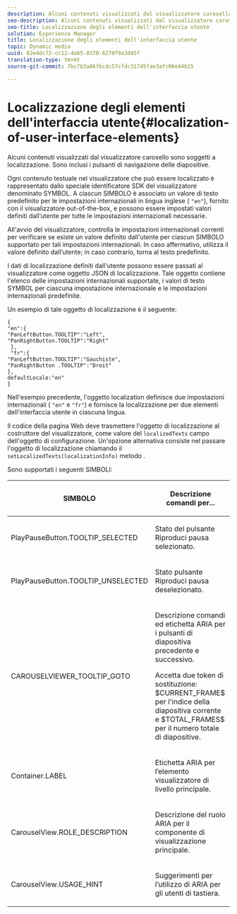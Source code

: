 ```yaml
---
description: Alcuni contenuti visualizzati dal visualizzatore carosello sono soggetti a localizzazione. Sono inclusi i pulsanti di navigazione delle diapositive.
seo-description: Alcuni contenuti visualizzati dal visualizzatore carosello sono soggetti a localizzazione. Sono inclusi i pulsanti di navigazione delle diapositive.
seo-title: Localizzazione degli elementi dell'interfaccia utente
solution: Experience Manager
title: Localizzazione degli elementi dell'interfaccia utente
topic: Dynamic media
uuid: 82e4dc72-cc12-4ab5-8370-6270f9a3d45f
translation-type: tm+mt
source-git-commit: 7bc7b3a86fbcdc57cfdc31745fae3afc06e44b15

---
```



# Localizzazione degli elementi dell&#39;interfaccia utente{#localization-of-user-interface-elements}

Alcuni contenuti visualizzati dal visualizzatore carosello sono soggetti a localizzazione. Sono inclusi i pulsanti di navigazione delle diapositive.

Ogni contenuto testuale nel visualizzatore che può essere localizzato è rappresentato dallo speciale identificatore SDK del visualizzatore denominato SYMBOL. A ciascun SIMBOLO è associato un valore di testo predefinito per le impostazioni internazionali in lingua inglese ( `"en"`), fornito con il visualizzatore out-of-the-box, e possono essere impostati valori definiti dall’utente per tutte le impostazioni internazionali necessarie.

All&#39;avvio del visualizzatore, controlla le impostazioni internazionali correnti per verificare se esiste un valore definito dall&#39;utente per ciascun SIMBOLO supportato per tali impostazioni internazionali. In caso affermativo, utilizza il valore definito dall’utente; in caso contrario, torna al testo predefinito.

I dati di localizzazione definiti dall&#39;utente possono essere passati al visualizzatore come oggetto JSON di localizzazione. Tale oggetto contiene l&#39;elenco delle impostazioni internazionali supportate, i valori di testo SYMBOL per ciascuna impostazione internazionale e le impostazioni internazionali predefinite.

Un esempio di tale oggetto di localizzazione è il seguente:

```
{ 
"en":{ 
"PanLeftButton.TOOLTIP":"Left", 
"PanRightButton.TOOLTIP":"Right" 
 }, 
 "fr":{ 
"PanLeftButton.TOOLTIP":"Gauchiste", 
"PanRightButton .TOOLTIP":"Droit" 
}, 
defaultLocale:"en" 
}
```

Nell&#39;esempio precedente, l&#39;oggetto localization definisce due impostazioni internazionali ( `"en"` e `"fr"`) e fornisce la localizzazione per due elementi dell&#39;interfaccia utente in ciascuna lingua.

Il codice della pagina Web deve trasmettere l&#39;oggetto di localizzazione al costruttore del visualizzatore, come valore del `localizedTexts` campo dell&#39;oggetto di configurazione. Un&#39;opzione alternativa consiste nel passare l&#39;oggetto di localizzazione chiamando il `setLocalizedTexts(localizationInfo)` metodo .

Sono supportati i seguenti SIMBOLI:

<table id="table_58C40353B7244335872350C98DF2CFB3"> 
 <thead> 
  <tr> 
   <th colname="col1" class="entry"> <p>SIMBOLO </p> </th> 
   <th colname="col2" class="entry"> <p>Descrizione comandi per... </p> </th> 
  </tr> 
 </thead>
 <tbody> 
  <tr> 
   <td colname="col1"> <p> <span class="codeph"> PlayPauseButton.TOOLTIP_SELECTED </span> </p> </td> 
   <td colname="col2"> <p>Stato del pulsante Riproduci pausa selezionato. </p> </td> 
  </tr> 
  <tr> 
   <td colname="col1"> <p> <span class="codeph"> PlayPauseButton.TOOLTIP_UNSELECTED </span> </p> </td> 
   <td colname="col2"> <p>Stato pulsante Riproduci pausa deselezionato. </p> </td> 
  </tr> 
  <tr> 
   <td colname="col1"> <p> <span class="codeph"> CAROUSELVIEWER_TOOLTIP_GOTO </span> </p> </td> 
   <td colname="col2"> <p> Descrizione comandi ed etichetta ARIA per i pulsanti di diapositiva precedente e successivo. </p> <p>Accetta due token di sostituzione: <span class="codeph"> $CURRENT_FRAME$ </span> per l'indice della diapositiva corrente e <span class="codeph"> $TOTAL_FRAMES$ </span> per il numero totale di diapositive. </p> </td> 
  </tr> 
  <tr> 
   <td colname="col1"> <p> <span class="codeph"> Container.LABEL </span> </p> </td> 
   <td colname="col2"> <p> Etichetta ARIA per l’elemento visualizzatore di livello principale. </p> </td> 
  </tr> 
  <tr> 
   <td colname="col1"> <p> <span class="codeph"> CarouselView.ROLE_DESCRIPTION </span> </p> </td> 
   <td colname="col2"> <p> Descrizione del ruolo ARIA per il componente di visualizzazione principale. </p> </td> 
  </tr> 
  <tr> 
   <td colname="col1"> <p> <span class="codeph"> CarouselView.USAGE_HINT </span> </p> </td> 
   <td colname="col2"> <p> Suggerimenti per l’utilizzo di ARIA per gli utenti di tastiera. </p> </td> 
  </tr> 
 </tbody> 
</table>

